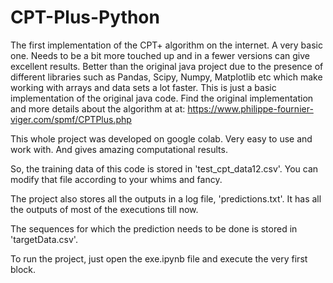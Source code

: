 # CPT-Plus-Python
The first implementation of the CPT+ algorithm on the internet. A very basic one. Needs to be a bit more touched up and in a fewer versions can give excellent results. Better than the original java project due to the presence of different libraries such as Pandas, Scipy, Numpy, Matplotlib etc which make working with arrays and data sets a lot faster. This is just a basic implementation of the original java code. Find the original implementation and more details about the algorithm at at: https://www.philippe-fournier-viger.com/spmf/CPTPlus.php

This whole project was developed on google colab. Very easy to use and work with. And gives amazing computational results.

So, the training data of this code is stored in 'test_cpt_data12.csv'. You can modify that file according to your whims and fancy. 

The project also stores all the outputs in a log file, 'predictions.txt'. It has all the outputs of most of the executions till now. 

The sequences for which the prediction needs to be done is stored in 'targetData.csv'. 

To run the project, just open the exe.ipynb file and execute the very first block. 
